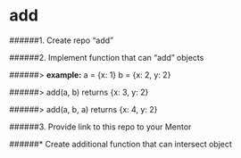 # add
######1. Create repo “add”

######2. Implement function that can “add” objects

######> **example:** a = {x: 1} b = {x: 2, y: 2} 

######> add(a, b) returns {x: 3, y: 2}

######> add(a, b, a) returns {x: 4, y: 2}

######3. Provide link to this repo to your Mentor

######* Create additional function that can intersect object

